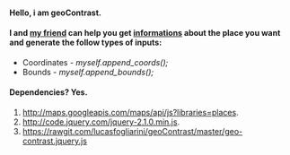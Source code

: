 #### Hello, i am geoContrast.

#### I and [my friend](https://developers.google.com/maps/documentation/javascript/examples/places-autocomplete) can help you get [informations](https://developers.google.com/maps/documentation/javascript/reference?hl=pt-br#PlaceResult) about the place you want and generate the follow types of inputs:
- Coordinates - *myself.append_coords();*
- Bounds - *myself.append_bounds();*

#### Dependencies? Yes.

1. http://maps.googleapis.com/maps/api/js?libraries=places.
2. http://code.jquery.com/jquery-2.1.0.min.js.
3. https://rawgit.com/lucasfogliarini/geoContrast/master/geo-contrast.jquery.js
